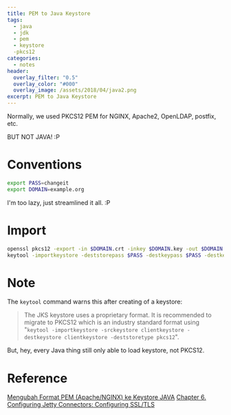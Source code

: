 ```yaml
---
title: PEM to Java Keystore
tags:
  - java
  - jdk
  - pem
  - keystore
  -pkcs12
categories:
  - notes
header:
  overlay_filter: "0.5"
  overlay_color: "#000"
  overlay_image: /assets/2018/04/java2.png
excerpt: PEM to Java Keystore
---
```


Normally, we used PKCS12 PEM for NGINX, Apache2, OpenLDAP, postfix, etc.

BUT NOT JAVA! :P

# Conventions

```bash
export PASS=changeit
export DOMAIN=example.org
```

I'm too lazy, just streamlined it all. :P

# Import

```bash
openssl pkcs12 -export -in $DOMAIN.crt -inkey $DOMAIN.key -out $DOMAIN.p12 -name $DOMAIN -passout pass:$PASS
keytool -importkeystore -deststorepass $PASS -destkeypass $PASS -destkeystore $DOMAIN.keystore -srckeystore $DOMAIN.p12 -srcstoretype PKCS12 -srcstorepass $PASS -alias $DOMAIN
```

# Note

The `keytool` command warns this after creating of a keystore:
> The JKS keystore uses a proprietary format. It is recommended to migrate to PKCS12 which is an industry standard format using "`keytool -importkeystore -srckeystore clientkeystore -destkeystore clientkeystore -deststoretype pkcs12`".

But, hey, every Java thing still only able to load keystore, not PKCS12.

# Reference

[Mengubah Format PEM (Apache/NGINX) ke Keystore JAVA](https://staff.blog.ui.ac.id/jp/2015/10/23/mengubah-format-pem-apachenginx-ke-keystore-java/)
[Chapter 6. Configuring Jetty Connectors: Configuring SSL/TLS](http://www.eclipse.org/jetty/documentation/current/configuring-ssl.html)
